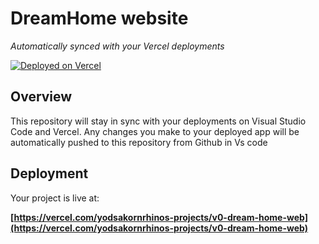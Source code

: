# DreamHome website

*Automatically synced with your Vercel deployments*

[![Deployed on Vercel](https://img.shields.io/badge/Deployed%20on-Vercel-black?style=for-the-badge&logo=vercel)](https://vercel.com/yodsakornrhinos-projects/v0-dream-home-web)


## Overview

This repository will stay in sync with your deployments on Visual Studio Code and Vercel.
Any changes you make to your deployed app will be automatically pushed to this repository from Github in Vs code

## Deployment

Your project is live at:

**[https://vercel.com/yodsakornrhinos-projects/v0-dream-home-web](https://vercel.com/yodsakornrhinos-projects/v0-dream-home-web)**

